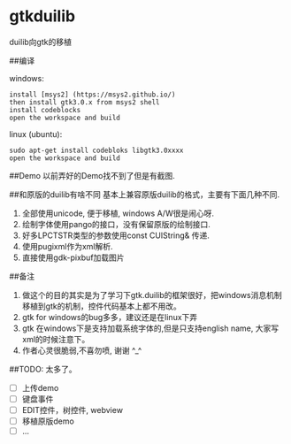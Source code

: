 # gtkduilib

duilib向gtk的移植

##编译

windows:
```
install [msys2] (https://msys2.github.io/)
then install gtk3.0.x from msys2 shell
install codeblocks
open the workspace and build
```

linux (ubuntu):
```
sudo apt-get install codebloks libgtk3.0xxxx
open the workspace and build
```

##Demo
以前弄好的Demo找不到了但是有截图.

##和原版的duilib有啥不同
基本上兼容原版duilib的格式，主要有下面几种不同.

1. 全部使用unicode, 便于移植, windows A/W很是闹心呀.
2. 绘制字体使用pango的接口，没有保留原版的绘制接口.
3. 好多LPCTSTR类型的参数使用const CUIString& 传递.
4. 使用pugixml作为xml解析.
5. 直接使用gdk-pixbuf加载图片

##备注
1. 做这个的目的其实是为了学习下gtk.duilib的框架很好，把windows消息机制移植到gtk的机制，控件代码基本上都不用改。
2. gtk for windows的bug多多，建议还是在linux下弄
3. gtk 在windows下是支持加载系统字体的,但是只支持english name, 大家写xml的时候注意下。
4. 作者心灵很脆弱,不喜勿喷, 谢谢 ^_^

##TODO:
太多了。
- [ ] 上传demo
- [ ] 键盘事件
- [ ] EDIT控件，树控件, webview
- [ ] 移植原版demo
- [ ] ...
